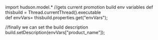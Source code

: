 import hudson.model.*
//gets current promotion build env variables
def thisbuild = Thread.currentThread().executable  
def envVars= thisbuild.properties.get("envVars"); 

//finally we can set the build description
build.setDescription(envVars["product_name"]);
